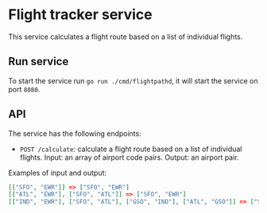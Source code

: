 # Flight tracker service
This service calculates a flight route based on a list of individual flights.

## Run service
To start the service run `go run ./cmd/flightpathd`, it will start the service
on port `8080`.

## API
The service has the following endpoints:

* `POST /calculate`: calculate a flight route based on a list of individual flights. Input: an array of airport code pairs. Output: an airport pair.

Examples of input and output:
```json
[["SFO", "EWR"]] => ["SFO", "EWR"]
[["ATL", "EWR"], ["SFO", "ATL"]] => ["SFO", "EWR"]
[["IND", "EWR"], ["SFO", "ATL"], ["GSO", "IND"], ["ATL", "GSO"]] => ["SFO", "EWR"]
```

